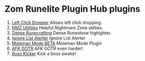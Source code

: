 # Zom Runelite Plugin Hub plugins

1. [Left Click Dropper](https://github.com/JZomDev/zom-external-plugins/tree/leftclick-dropper) Allows left click dropping. 
2. [NMZ Utilities](https://github.com/redrumze/zom-external-plugins/tree/nmz_util) Helpful Nightmare Zone utilties.
3. [Dense Runecrafting](https://github.com/redrumze/zom-external-plugins/tree/dense_essence) Dense Runestone highlghter.
4. [Ignore List Alerter](https://github.com/redrumze/zom-external-plugins/tree/IgnoreListAlert) Ignore List Alerter
5. [Moleman Mode BETA](https://github.com/redrumze/zom-external-plugins/tree/molemanmode) Moleman Mode Plugin
6. [AFK GOTR](https://github.com/redrumze/zom-external-plugins/tree/zom-afk-gotr) AFK GOTR even harder!
7. [Boss Kicker](https://github.com/redrumze/zom-external-plugins/whisperer-kicker) Kick a boss awake!
